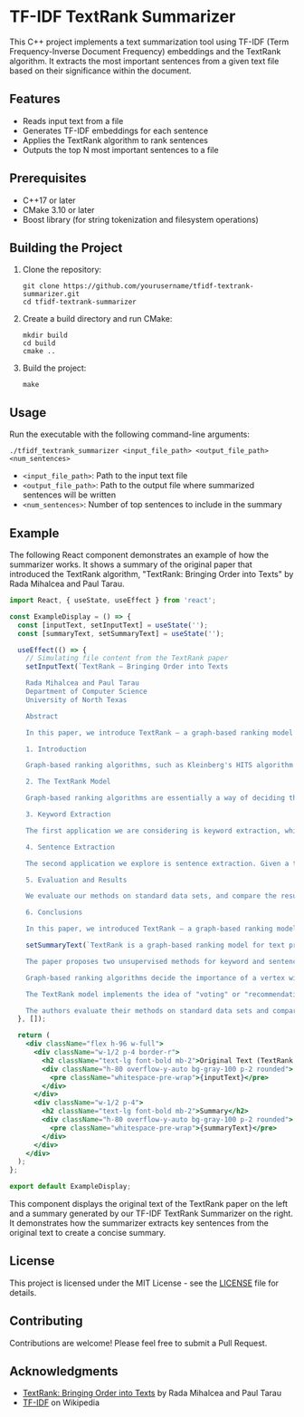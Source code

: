 # TF-IDF TextRank Summarizer

This C++ project implements a text summarization tool using TF-IDF (Term Frequency-Inverse Document Frequency) embeddings and the TextRank algorithm. It extracts the most important sentences from a given text file based on their significance within the document.

## Features

- Reads input text from a file
- Generates TF-IDF embeddings for each sentence
- Applies the TextRank algorithm to rank sentences
- Outputs the top N most important sentences to a file

## Prerequisites

- C++17 or later
- CMake 3.10 or later
- Boost library (for string tokenization and filesystem operations)

## Building the Project

1. Clone the repository:
   ```
   git clone https://github.com/yourusername/tfidf-textrank-summarizer.git
   cd tfidf-textrank-summarizer
   ```

2. Create a build directory and run CMake:
   ```
   mkdir build
   cd build
   cmake ..
   ```

3. Build the project:
   ```
   make
   ```

## Usage

Run the executable with the following command-line arguments:

```
./tfidf_textrank_summarizer <input_file_path> <output_file_path> <num_sentences>
```

- `<input_file_path>`: Path to the input text file
- `<output_file_path>`: Path to the output file where summarized sentences will be written
- `<num_sentences>`: Number of top sentences to include in the summary

## Example

The following React component demonstrates an example of how the summarizer works. It shows a summary of the original paper that introduced the TextRank algorithm, "TextRank: Bringing Order into Texts" by Rada Mihalcea and Paul Tarau.

```jsx
import React, { useState, useEffect } from 'react';

const ExampleDisplay = () => {
  const [inputText, setInputText] = useState('');
  const [summaryText, setSummaryText] = useState('');

  useEffect(() => {
    // Simulating file content from the TextRank paper
    setInputText(`TextRank – Bringing Order into Texts

    Rada Mihalcea and Paul Tarau
    Department of Computer Science
    University of North Texas

    Abstract

    In this paper, we introduce TextRank – a graph-based ranking model for text processing, and show how this model can be successfully used in natural language applications. In particular, we propose two innovative unsupervised methods for keyword and sentence extraction, and show that the results obtained outperform other unsupervised approaches.

    1. Introduction

    Graph-based ranking algorithms, such as Kleinberg's HITS algorithm (Kleinberg, 1999) or Google's PageRank (Brin and Page, 1998) have been successfully used in citation analysis, social networks, and the analysis of the link-structure of the World Wide Web. In short, a graph-based ranking algorithm is a way of deciding on the importance of a vertex within a graph, by taking into account global information recursively computed from the entire graph, rather than relying only on local vertex-specific information.

    2. The TextRank Model

    Graph-based ranking algorithms are essentially a way of deciding the importance of a vertex within a graph, based on global information recursively drawn from the entire graph. The basic idea implemented by a graph-based ranking model is that of "voting" or "recommendation". When one vertex links to another one, it is basically casting a vote for that other vertex. The higher the number of votes that are cast for a vertex, the higher the importance of the vertex.

    3. Keyword Extraction

    The first application we are considering is keyword extraction, which is the task of identifying a set of words or phrases that are representative of a given text. We propose an approach that consists of building a graph from the text to be processed, where the graph vertices are words, and the edges between vertices are drawn if the words co-occur within a window of N words.

    4. Sentence Extraction

    The second application we explore is sentence extraction. Given a text, the task is to identify a set of sentences that are representative for the text content. This is a popular summarization method, with the advantage of providing output summaries that are coherent and grammatically correct.

    5. Evaluation and Results

    We evaluate our methods on standard data sets, and compare the results with other state-of-the-art unsupervised approaches. For keyword extraction, we use the Inspec data set, which consists of 2000 abstracts from journal papers in Computer Science and Information Technology. For sentence extraction, we use the DUC 2002 data set, which consists of 567 news articles from various sources.

    6. Conclusions

    In this paper, we introduced TextRank – a graph-based ranking model for text processing, and showed how this model can be successfully used in natural language applications. We proposed and evaluated two innovative unsupervised methods for keyword and sentence extraction, and showed that the results obtained with these methods outperform other unsupervised approaches.`);

    setSummaryText(`TextRank is a graph-based ranking model for text processing, introduced for use in natural language applications.

    The paper proposes two unsupervised methods for keyword and sentence extraction, which outperform other unsupervised approaches.

    Graph-based ranking algorithms decide the importance of a vertex within a graph using global information computed recursively from the entire graph.

    The TextRank model implements the idea of "voting" or "recommendation", where links between vertices are considered as votes, and more votes indicate higher importance.

    The authors evaluate their methods on standard data sets and compare the results with other state-of-the-art unsupervised approaches.`);
  }, []);

  return (
    <div className="flex h-96 w-full">
      <div className="w-1/2 p-4 border-r">
        <h2 className="text-lg font-bold mb-2">Original Text (TextRank paper)</h2>
        <div className="h-80 overflow-y-auto bg-gray-100 p-2 rounded">
          <pre className="whitespace-pre-wrap">{inputText}</pre>
        </div>
      </div>
      <div className="w-1/2 p-4">
        <h2 className="text-lg font-bold mb-2">Summary</h2>
        <div className="h-80 overflow-y-auto bg-gray-100 p-2 rounded">
          <pre className="whitespace-pre-wrap">{summaryText}</pre>
        </div>
      </div>
    </div>
  );
};

export default ExampleDisplay;
```

This component displays the original text of the TextRank paper on the left and a summary generated by our TF-IDF TextRank Summarizer on the right. It demonstrates how the summarizer extracts key sentences from the original text to create a concise summary.

## License

This project is licensed under the MIT License - see the [LICENSE](LICENSE) file for details.

## Contributing

Contributions are welcome! Please feel free to submit a Pull Request.

## Acknowledgments

- [TextRank: Bringing Order into Texts](https://web.eecs.umich.edu/~mihalcea/papers/mihalcea.emnlp04.pdf) by Rada Mihalcea and Paul Tarau
- [TF-IDF](https://en.wikipedia.org/wiki/Tf%E2%80%93idf) on Wikipedia
